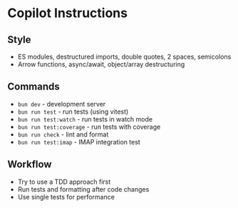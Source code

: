 # Copilot Instructions

## Style

- ES modules, destructured imports, double quotes, 2 spaces, semicolons
- Arrow functions, async/await, object/array destructuring

## Commands

- `bun dev` - development server
- `bun run test` - run tests (using vitest)
- `bun run test:watch` - run tests in watch mode
- `bun run test:coverage` - run tests with coverage
- `bun run check` - lint and format
- `bun run test:imap` - IMAP integration test

## Workflow

- Try to use a TDD approach first
- Run tests and formatting after code changes
- Use single tests for performance
